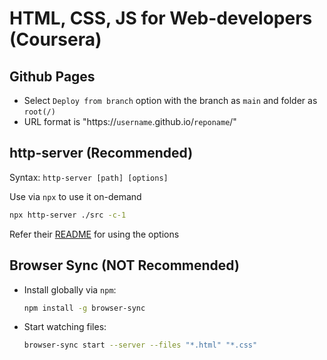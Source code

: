 # HTML, CSS, JS for Web-developers (Coursera)

## Github Pages

- Select `Deploy from branch` option with the branch as `main` and folder as `root(/)`
- URL format is "https://`username`.github.io/`reponame`/"

## http-server (Recommended)

Syntax: `http-server [path] [options]`

Use via `npx` to use it on-demand

```sh
npx http-server ./src -c-1
```

Refer their [README](https://github.com/http-party/http-server#available-options) for using the options

## Browser Sync (NOT Recommended)

- Install globally via `npm`:

  ```sh
  npm install -g browser-sync
  ```

- Start watching files:

  ```sh
  browser-sync start --server --files "*.html" "*.css"
  ```
